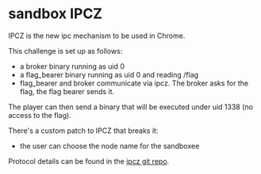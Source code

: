 # sandbox IPCZ

IPCZ is the new ipc mechanism to be used in Chrome.

This challenge is set up as follows:
* a broker binary running as uid 0
* a flag\_bearer binary running as uid 0 and reading /flag
* flag\_bearer and broker communicate via ipcz. The broker asks for the flag, the flag bearer sends it.

The player can then send a binary that will be executed under uid 1338 (no access to the flag).

There's a custom patch to IPCZ that breaks it:
* the user can choose the node name for the sandboxee

Protocol details can be found in the [ipcz git repo](https://github.com/krockot/ipcz).
